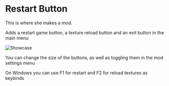 # Restart Button

This is where she makes a mod.

Adds a restart game button, a texture reload button and an exit button in the main menu

![Showcase](resources/image.png)

You can change the size of the buttons, as well as toggling them in the mod settings menu

On Windows you can use F1 for restart and F2 for reload textures as keybinds